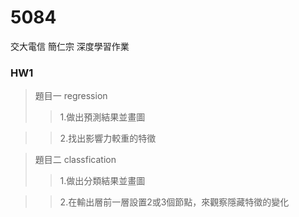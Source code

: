 # 5084
交大電信 簡仁宗 深度學習作業
### HW1
>題目一 regression
>>1.做出預測結果並畫圖

>>2.找出影響力較重的特徵

>題目二 classfication
>>1.做出分類結果並畫圖

>>2.在輸出層前一層設置2或3個節點，來觀察隱藏特徵的變化

